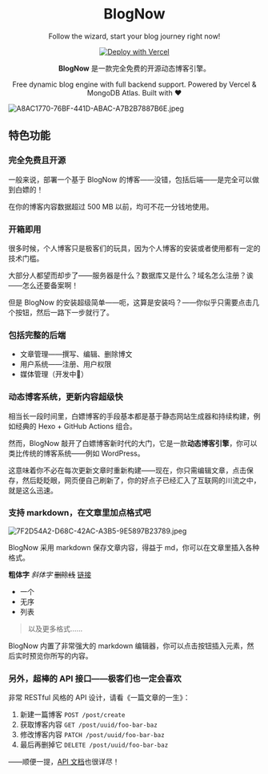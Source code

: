 <div align=center>

# BlogNow
  
Follow the wizard, start your blog journey right now!

[![Deploy with Vercel](https://vercel.com/button)](https://vercel.com/new/clone?repository-url=https%3A%2F%2Fgithub.com%2FFreeNowOrg%2FBlogNow&env=MONGO_URI&envDescription=MONGO_URI%3A%20Your%20MongoDB%20Atlas%20connect%20uri%20with%20username%20and%20password.%20(e.g.%20mongodb%2Bsrv%3A%2F%2Fuser%3Apassword%40yours.mongodb.net)%20%2F%20BLOGNOW_DB(optional)%3A%20Your%20blog's%20db%20name.%20(e.g.%20blog_now)&repo-name=my-blog&demo-title=BlogNow&demo-description=BlogNow%20Offical%20Demo&demo-url=https%3A%2F%2Fblog-now.vercel.app%2F&demo-image=https%3A%2F%2Fi.loli.net%2F2021%2F10%2F12%2FL38zE4oF7ITsqHO.jpg)

**BlogNow** 是一款完全免费的开源动态博客引擎。

Free dynamic blog engine with full backend support. Powered by Vercel & MongoDB Atlas. Built with :heart:
  
</div>

![A8AC1770-76BF-441D-ABAC-A7B2B7887B6E.jpeg](https://i.loli.net/2021/10/12/MB7rNJUpjARfQtw.jpg)

## 特色功能

### 完全免费且开源

一般来说，部署一个基于 BlogNow 的博客——没错，包括后端——是完全可以做到白嫖的！

在你的博客内容数据超过 500 MB 以前，均可不花一分钱地使用。

### 开箱即用

很多时候，个人博客只是极客们的玩具，因为个人博客的安装或者使用都有一定的技术门槛。

大部分人都望而却步了——服务器是什么？数据库又是什么？域名怎么注册？诶——怎么还要备案啊！

但是 BlogNow 的安装超级简单——呃，这算是安装吗？——你似乎只需要点击几个按钮，然后一路下一步就行了。

### 包括完整的后端

- 文章管理——撰写、编辑、删除博文
- 用户系统——注册、用户权限
- 媒体管理（开发中🚧）

### 动态博客系统，更新内容超级快

相当长一段时间里，白嫖博客的手段基本都是基于静态网站生成器和持续构建，例如经典的 Hexo + GitHub Actions 组合。

然而，BlogNow 敲开了白嫖博客新时代的大门，它是一款**动态博客引擎**，你可以类比传统的博客系统——例如 WordPress。

这意味着你不必在每次更新文章时重新构建——现在，你只需编辑文章，点击保存，然后眨眨眼，网页便自己刷新了，你的好点子已经汇入了互联网的川流之中，就是这么迅速。

### 支持 markdown，在文章里加点格式吧

![7F2D54A2-D68C-42AC-A3B5-9E5897B23789.jpeg](https://i.loli.net/2021/10/12/8hFVSnrCRuJwtI7.jpg)

BlogNow 采用 markdown 保存文章内容，得益于 md，你可以在文章里插入各种格式。

**粗体字** _斜体字_ ~~删除线~~ [链接](https://github.com)

- 一个
- 无序
- 列表

> 以及更多格式……

BlogNow 内置了非常强大的 markdown 编辑器，你可以点击按钮插入元素，然后实时预览你所写的内容。

### 另外，超棒的 API 接口——极客们也一定会喜欢

非常 RESTful 风格的 API 设计，请看《一篇文章的一生》：

1. 新建一篇博客
   `POST /post/create`
2. 获取博客内容
   `GET /post/uuid/foo-bar-baz`
3. 修改博客内容
   `PATCH /post/uuid/foo-bar-baz`
4. 最后再删掉它
   `DELETE /post/uuid/foo-bar-baz`

——顺便一提，[API 文档](https://blog-now.vercel.app/-/api-references)也很详尽！
